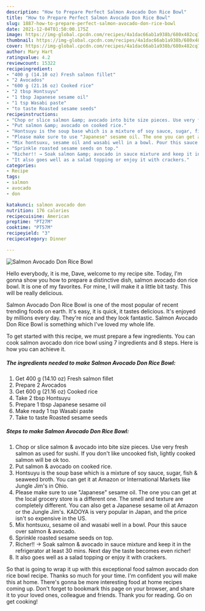 ```yaml
---
description: "How to Prepare Perfect Salmon Avocado Don Rice Bowl"
title: "How to Prepare Perfect Salmon Avocado Don Rice Bowl"
slug: 1887-how-to-prepare-perfect-salmon-avocado-don-rice-bowl
date: 2021-12-04T01:50:00.175Z
image: https://img-global.cpcdn.com/recipes/4a1dac66ab1a938b/680x482cq70/salmon-avocado-don-rice-bowl-recipe-main-photo.jpg
thumbnail: https://img-global.cpcdn.com/recipes/4a1dac66ab1a938b/680x482cq70/salmon-avocado-don-rice-bowl-recipe-main-photo.jpg
cover: https://img-global.cpcdn.com/recipes/4a1dac66ab1a938b/680x482cq70/salmon-avocado-don-rice-bowl-recipe-main-photo.jpg
author: Mary Hart
ratingvalue: 4.2
reviewcount: 15322
recipeingredient:
- "400 g (14.10 oz) Fresh salmon fillet"
- "2 Avocados"
- "600 g (21.16 oz) Cooked rice"
- "2 tbsp Hontsuyu"
- "1 tbsp Japanese sesame oil"
- "1 tsp Wasabi paste"
- "to taste Roasted sesame seeds"
recipeinstructions:
- "Chop or slice salmon &amp; avocado into bite size pieces. Use very fresh salmon as used for sushi. If you don&#39;t like uncooked fish, lightly cooked salmon will be ok too."
- "Put salmon &amp; avocado on cooked rice."
- "Hontsuyu is the soup base which is a mixture of soy sauce, sugar, fish &amp; seaweed broth. You can get it at Amazon or International Markets like Jungle Jim&#39;s in Ohio."
- "Please make sure to use "Japanese" sesame oil. The one you can get at the local grocery store is a different one. The smell and texture are completely different. You can also get a Japanese sesame oil at Amazon or the Jungle Jim&#39;s. KADOYA is very popular in Japan, and the price isn&#39;t so expensive in the US."
- "Mix hontsuxu, sesame oil and wasabi well in a bowl. Pour this sauce over salmon &amp; avocado."
- "Sprinkle roasted sesame seeds on top."
- "Richer!! → Soak salmon &amp; avocado in sauce mixture and keep it in the refrigerator at least 30 mins. Next day the taste becomes even richer!"
- "It also goes well as a salad topping or enjoy it with crackers."
categories:
- Recipe
tags:
- salmon
- avocado
- don

katakunci: salmon avocado don 
nutrition: 176 calories
recipecuisine: American
preptime: "PT27M"
cooktime: "PT57M"
recipeyield: "3"
recipecategory: Dinner

---
```



![Salmon Avocado Don Rice Bowl](https://img-global.cpcdn.com/recipes/4a1dac66ab1a938b/680x482cq70/salmon-avocado-don-rice-bowl-recipe-main-photo.jpg)

Hello everybody, it is me, Dave, welcome to my recipe site. Today, I'm gonna show you how to prepare a distinctive dish, salmon avocado don rice bowl. It is one of my favorites. For mine, I will make it a little bit tasty. This will be really delicious.

Salmon Avocado Don Rice Bowl is one of the most popular of recent trending foods on earth. It's easy, it is quick, it tastes delicious. It's enjoyed by millions every day. They're nice and they look fantastic. Salmon Avocado Don Rice Bowl is something which I've loved my whole life.




To get started with this recipe, we must prepare a few ingredients. You can cook salmon avocado don rice bowl using 7 ingredients and 8 steps. Here is how you can achieve it.

<!--inarticleads1-->

##### The ingredients needed to make Salmon Avocado Don Rice Bowl:

1. Get 400 g (14.10 oz) Fresh salmon fillet
1. Prepare 2 Avocados
1. Get 600 g (21.16 oz) Cooked rice
1. Take 2 tbsp Hontsuyu
1. Prepare 1 tbsp Japanese sesame oil
1. Make ready 1 tsp Wasabi paste
1. Take to taste Roasted sesame seeds




<!--inarticleads2-->

##### Steps to make Salmon Avocado Don Rice Bowl:

1. Chop or slice salmon &amp; avocado into bite size pieces. Use very fresh salmon as used for sushi. If you don&#39;t like uncooked fish, lightly cooked salmon will be ok too.
1. Put salmon &amp; avocado on cooked rice.
1. Hontsuyu is the soup base which is a mixture of soy sauce, sugar, fish &amp; seaweed broth. You can get it at Amazon or International Markets like Jungle Jim&#39;s in Ohio.
1. Please make sure to use "Japanese" sesame oil. The one you can get at the local grocery store is a different one. The smell and texture are completely different. You can also get a Japanese sesame oil at Amazon or the Jungle Jim&#39;s. KADOYA is very popular in Japan, and the price isn&#39;t so expensive in the US.
1. Mix hontsuxu, sesame oil and wasabi well in a bowl. Pour this sauce over salmon &amp; avocado.
1. Sprinkle roasted sesame seeds on top.
1. Richer!! → Soak salmon &amp; avocado in sauce mixture and keep it in the refrigerator at least 30 mins. Next day the taste becomes even richer!
1. It also goes well as a salad topping or enjoy it with crackers.




So that is going to wrap it up with this exceptional food salmon avocado don rice bowl recipe. Thanks so much for your time. I'm confident you will make this at home. There's gonna be more interesting food at home recipes coming up. Don't forget to bookmark this page on your browser, and share it to your loved ones, colleague and friends. Thank you for reading. Go on get cooking!
